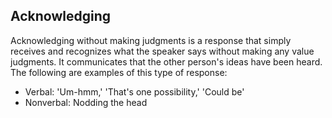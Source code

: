 ## Acknowledging

Acknowledging without making judgments is a response that simply receives and recognizes what the speaker says without making any value judgments. It communicates that the other person's ideas have been heard. The following are examples of this type of response:

- Verbal: 'Um-hmm,' 'That's one possibility,' 'Could be'
- Nonverbal: Nodding the head